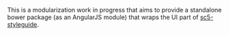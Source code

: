 This is a modularization work in progress that aims to provide a standalone
bower package (as an AngularJS module) that wraps the UI part of
[sc5-styleguide](https://github.com/SC5/sc5-styleguide).
